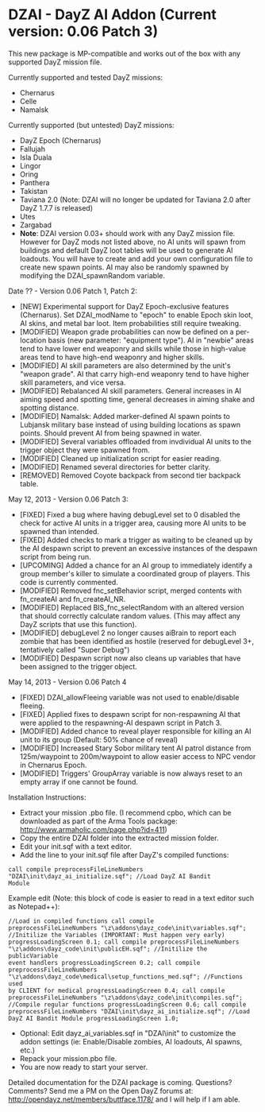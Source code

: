 DZAI - DayZ AI Addon (Current version: 0.06 Patch 3)
============


This new package is MP-compatible and works out of the box with any supported DayZ mission file. 

Currently supported and tested DayZ missions:
- Chernarus
- Celle
- Namalsk

Currently supported (but untested) DayZ missions:
- DayZ Epoch (Chernarus)
- Fallujah
- Isla Duala
- Lingor
- Oring
- Panthera
- Takistan
- Taviana 2.0 	(Note: DZAI will no longer be updated for Taviana 2.0 after DayZ 1.7.7 is released)
- Utes
- Zargabad
- <b>Note</b>: DZAI version 0.03+ should work with any DayZ mission file. However for DayZ mods not listed above, no AI units will spawn from buildings and default DayZ loot tables will be used to generate AI loadouts. You will have to create and add your own configuration file to create new spawn points. AI may also be randomly spawned by modifying the DZAI_spawnRandom variable. 


Date ?? - Version 0.06 Patch 1, Patch 2:
- [NEW] Experimental support for DayZ Epoch-exclusive features (Chernarus). Set DZAI_modName to "epoch" to enable Epoch skin loot, AI skins, and metal bar loot. Item probabilities still require tweaking.
- [MODIFIED] Weapon grade probabilities can now be defined on a per-location basis (new parameter: "equipment type"). AI in "newbie" areas tend to have lower end weaponry and skills while those in high-value areas tend to have high-end weaponry and higher skills.
- [MODIFIED] AI skill parameters are also determined by the unit's "weapon grade". AI that carry high-end weaponry tend to have higher skill parameters, and vice versa.
- [MODIFIED] Rebalanced AI skill parameters. General increases in AI aiming speed and spotting time, general decreases in aiming shake and spotting distance.
- [MODIFIED] Namalsk: Added marker-defined AI spawn points to Lubjansk military base instead of using building locations as spawn points. Should prevent AI from being spawned in water.
- [MODIFIED] Several variables offloaded from invdividual AI units to the trigger object they were spawned from.
- [MODIFIED] Cleaned up initialization script for easier reading.
- [MODIFIED] Renamed several directories for better clarity.
- [REMOVED] Removed Coyote backpack from second tier backpack table.

May 12, 2013 - Version 0.06 Patch 3:
- [FIXED] Fixed a bug where having debugLevel set to 0 disabled the check for active AI units in a trigger area, causing more AI units to be spawned than intended.
- [FIXED] Added checks to mark a trigger as waiting to be cleaned up by the AI despawn script to prevent an excessive instances of the despawn script from being run.
- [UPCOMING] Added a chance for an AI group to immediately identify a group member's killer to simulate a coordinated group of players. This code is currently commented.
- [MODIFIED] Removed fnc_setBehavior script, merged contents with fn_createAI and fn_createAI_NR.
- [MODIFIED] Replaced BIS_fnc_selectRandom with an altered version that should correctly calculate random values. (This may affect any DayZ scripts that use this function).
- [MODIFIED] debugLevel 2 no longer causes aiBrain to report each zombie that has been identified as hostile (reserved for debugLevel 3+, tentatively called "Super Debug")
- [MODIFIED] Despawn script now also cleans up variables that have been assigned to the trigger object.

May 14, 2013 - Version 0.06 Patch 4
- [FIXED] DZAI_allowFleeing variable was not used to enable/disable fleeing.
- [FIXED] Applied fixes to despawn script for non-respawning AI that were applied to the respawning-AI despawn script in Patch 3.
- [MODIFIED] Added chance to reveal player responsible for killing an AI unit to its group (Default: 50% chance of reveal)
- [MODIFIED] Increased Stary Sobor military tent AI patrol distance from 125m/waypoint to 200m/waypoint to allow easier access to NPC vendor in Chernarus Epoch.
- [MODIFIED] Triggers' GroupArray variable is now always reset to an empty array if one cannot be found.

Installation Instructions:
- Extract your mission .pbo file. (I recommend cpbo, which can be downloaded as part of the Arma Tools package: http://www.armaholic.com/page.php?id=411)
- Copy the entire DZAI folder into the extracted mission folder.
- Edit your init.sqf with a text editor.
- Add the line to your init.sqf file after DayZ's compiled functions: 

<code>call compile preprocessFileLineNumbers "DZAI\init\dayz_ai_initialize.sqf";				//Load DayZ AI Bandit Module</code>

Example edit (Note: this block of code is easier to read in a text editor such as Notepad++):

<code>//Load in compiled functions
call compile preprocessFileLineNumbers "\z\addons\dayz_code\init\variables.sqf";				//Initilize the Variables (IMPORTANT: Must happen very early)
progressLoadingScreen 0.1;
call compile preprocessFileLineNumbers "\z\addons\dayz_code\init\publicEH.sqf";				//Initilize the publicVariable event handlers
progressLoadingScreen 0.2;
call compile preprocessFileLineNumbers "\z\addons\dayz_code\medical\setup_functions_med.sqf";	//Functions used by CLIENT for medical
progressLoadingScreen 0.4;
call compile preprocessFileLineNumbers "\z\addons\dayz_code\init\compiles.sqf";				//Compile regular functions
progressLoadingScreen 0.6;
call compile preprocessFileLineNumbers "DZAI\init\dayz_ai_initialize.sqf";				//Load DayZ AI Bandit Module
progressLoadingScreen 1.0;</code>

- Optional: Edit dayz_ai_variables.sqf in "DZAI\init" to customize the addon settings (ie: Enable/Disable zombies, AI loadouts, AI spawns, etc.)
- Repack your mission.pbo file.
- You are now ready to start your server.


Detailed documentation for the DZAI package is coming. Questions? Comments? Send me a PM on the Open DayZ forums at: http://opendayz.net/members/buttface.1178/ and I will help if I am able.